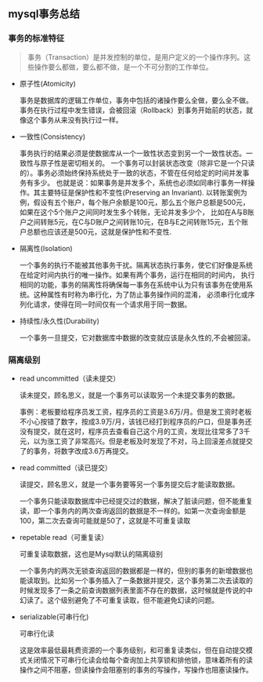 ## mysql事务总结

### 事务的标准特征

> 事务（Transaction）是并发控制的单位，是用户定义的一个操作序列。这些操作要么都做，要么都不做，是一个不可分割的工作单位。 

- 原子性(Atomicity)

  事务是数据库的逻辑工作单位，事务中包括的诸操作要么全做，要么全不做。
  事务在执行过程中发生错误，会被回滚（Rollback）到事务开始前的状态，就像这个事务从来没有执行过一样。

- 一致性(Consistency)

  事务执行的结果必须是使数据库从一个一致性状态变到另一个一致性状态。一致性与原子性是密切相关的。
  一个事务可以封装状态改变（除非它是一个只读的）。事务必须始终保持系统处于一致的状态，不管在任何给定的时间并发事务有多少。
  也就是说：如果事务是并发多个，系统也必须如同串行事务一样操作。其主要特征是保护性和不变性(Preserving an Invariant).
  以转账案例为例，假设有五个账户，每个账户余额是100元，那么五个账户总额是500元，如果在这个5个账户之间同时发生多个转账，无论并发多少个，
  比如在A与B账户之间转账5元，在C与D账户之间转账10元，在B与E之间转账15元，五个账户总额也应该还是500元，这就是保护性和不变性.

- 隔离性(Isolation)

  一个事务的执行不能被其他事务干扰。隔离状态执行事务，使它们好像是系统在给定时间内执行的唯一操作。如果有两个事务，运行在相同的时间内，
  执行相同的功能，事务的隔离性将确保每一事务在系统中认为只有该事务在使用系统。这种属性有时称为串行化，为了防止事务操作间的混淆，
  必须串行化或序列化请求，使得在同一时间仅有一个请求用于同一数据。

- 持续性/永久性(Durability)

   一个事务一旦提交，它对数据库中数据的改变就应该是永久性的,不会被回滚。

### 隔离级别

- read  uncommitted（读未提交）

  读未提交，顾名思义，就是一个事务可以读取另一个未提交事务的数据。

  事例：老板要给程序员发工资，程序员的工资是3.6万/月。但是发工资时老板不小心按错了数字，按成3.9万/月，该钱已经打到程序员的户口，但是事务还没有提交，就在这时，程序员去查看自己这个月的工资，发现比往常多了3千元，以为涨工资了非常高兴。但是老板及时发现了不对，马上回滚差点就提交了的事务，将数字改成3.6万再提交。

- read committed（读已提交）

  读提交，顾名思义，就是一个事务要等另一个事务提交后才能读取数据。

  一个事务只能读取数据库中已经提交过的数据，解决了脏读问题，但不能重复读，即一个事务内的两次查询返回的数据是不一样的。如第一次查询金额是100，第二次去查询可能就是50了，这就是不可重复读取

- repetable read（可重复读）

  可重复读取数据，这也是Mysql默认的隔离级别

  一个事务内的两次无锁查询返回的数据都是一样的，但别的事务的新增数据也能读取到。比如另一个事务插入了一条数据并提交，这个事务第二次去读取的时候发现多了一条之前查询数据列表里面不存在的数据，这时候就是传说的中幻读了。这个级别避免了不可重复读取，但不能避免幻读的问题。

- serializable(可串行化) 

  可串行化读

  这是效率最低最耗费资源的一个事务级别，和可重复读类似，但在自动提交模式关闭情况下可串行化读会给每个查询加上共享锁和排他锁，意味着所有的读操作之间不阻塞，但读操作会阻塞别的事务的写操作，写操作也阻塞读操作。



